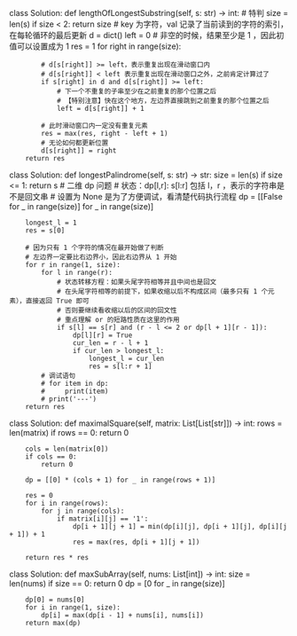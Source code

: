 class Solution:
    def lengthOfLongestSubstring(self, s: str) -> int:
        # 特判
        size = len(s)
        if size < 2:
            return size
        # key 为字符，val 记录了当前读到的字符的索引，在每轮循环的最后更新
        d = dict()
        left = 0
        # 非空的时候，结果至少是 1 ，因此初值可以设置成为 1
        res = 1
        for right in range(size):

            # d[s[right]] >= left，表示重复出现在滑动窗口内
            # d[s[right]] < left 表示重复出现在滑动窗口之外，之前肯定计算过了
            if s[right] in d and d[s[right]] >= left:
                # 下一个不重复的子串至少在之前重复的那个位置之后
                # 【特别注意】快在这个地方，左边界直接跳到之前重复的那个位置之后
                left = d[s[right]] + 1

            # 此时滑动窗口内一定没有重复元素
            res = max(res, right - left + 1)
            # 无论如何都更新位置
            d[s[right]] = right
        return res




class Solution:
    def longestPalindrome(self, s: str) -> str:
        size = len(s)
        if size <= 1:
            return s
        # 二维 dp 问题
        # 状态：dp[l,r]: s[l:r] 包括 l，r ，表示的字符串是不是回文串
        # 设置为 None 是为了方便调试，看清楚代码执行流程
        dp = [[False for _ in range(size)] for _ in range(size)]

        longest_l = 1
        res = s[0]

        # 因为只有 1 个字符的情况在最开始做了判断
        # 左边界一定要比右边界小，因此右边界从 1 开始
        for r in range(1, size):
            for l in range(r):
                # 状态转移方程：如果头尾字符相等并且中间也是回文
                # 在头尾字符相等的前提下，如果收缩以后不构成区间（最多只有 1 个元素），直接返回 True 即可
                # 否则要继续看收缩以后的区间的回文性
                # 重点理解 or 的短路性质在这里的作用
                if s[l] == s[r] and (r - l <= 2 or dp[l + 1][r - 1]):
                    dp[l][r] = True
                    cur_len = r - l + 1
                    if cur_len > longest_l:
                        longest_l = cur_len
                        res = s[l:r + 1]
            # 调试语句
            # for item in dp:
            #     print(item)
            # print('---')
        return res


class Solution:
    def maximalSquare(self, matrix: List[List[str]]) -> int:
        rows = len(matrix)
        if rows == 0:
            return 0
        
        cols = len(matrix[0])
        if cols == 0:
            return 0
        
        dp = [[0] * (cols + 1) for _ in range(rows + 1)]
        
        res = 0
        for i in range(rows):
            for j in range(cols):
                if matrix[i][j] == '1':
                    dp[i + 1][j + 1] = min(dp[i][j], dp[i + 1][j], dp[i][j + 1]) + 1
                    res = max(res, dp[i + 1][j + 1])
        
        return res * res


class Solution:
    def maxSubArray(self, nums: List[int]) -> int:
        size = len(nums)
        if size == 0:
            return 0
        dp = [0 for _ in range(size)]

        dp[0] = nums[0]
        for i in range(1, size):
            dp[i] = max(dp[i - 1] + nums[i], nums[i])
        return max(dp)